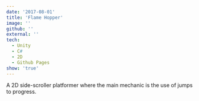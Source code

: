 ```yaml
---
date: '2017-08-01'
title: 'Flame Hopper'
image: ''
github: ''
external: ''
tech:
  - Unity
  - C#
  - 2D
  - Github Pages
show: 'true'
---
```


A 2D side-scroller platformer where the main mechanic is the use of jumps to progress.
